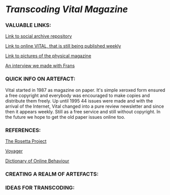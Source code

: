 >>>>>>> 
# ***Transcoding Vital Magazine***

### 					VALUABLE LINKS:

[Link to social archive repository](https://search.iisg.amsterdam/Record/1331802)

[Link to online VITAL, that is still being published weekly](http://www.vitalweekly.net)

[Link to pictures of the physical magazine](https://www.notion.so/VITAL-ISSUES-b97881dc1241496485d10541d3aacde2)

[An interview we made with Frans](https://www.notion.so/interview-transcribe-6b2df57bd7154ccfa9b2070784b82857)

### 					QUICK INFO ON ARTEFACT:

Vital started in 1987 as magazine on paper. It's simple xeroxed form ensured a free copyright and everybody was encouraged to make copies and distribute them freely. Up until 1995 44 issues were made and with the arrival of the Internet, Vital changed into a pure review newsletter and since then it appears weekly. Still as a free service and still without copyright. In the future we hope to get the old paper issues online too.

### 		 			REFERENCES: 

[The Rosetta Project ](https://rosettaproject.org/about/)

[Voyager](https://voyager.jpl.nasa.gov)

[Dictionary of Online Behaviour](http://www.dictionaryofonlinebehavior.com)

### CREATING A REALM OF ARTEFACTS:



### IDEAS FOR TRANSCODING:

